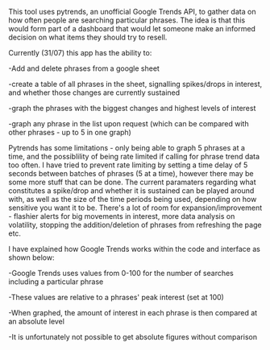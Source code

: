 This tool uses pytrends, an unofficial Google Trends API, to gather data on how often people are searching particular phrases.
The idea is that this would form part of a dashboard that would let someone make an informed decision on what items they should try to resell.

Currently (31/07) this app has the ability to:

-Add and delete phrases from a google sheet 
  
-create a table of all phrases in the sheet, signalling spikes/drops in interest, and whether those changes are currently sustained
  
-graph the phrases with the biggest changes and highest levels of interest
  
-graph any phrase in the list upon request (which can be compared with other phrases - up to 5 in one graph)


Pytrends has some limitations - only being able to graph 5 phrases at a time, and the possiblility of being rate limited if calling for phrase trend data too often.
I have tried to prevent rate limiting by setting a time delay of 5 seconds between batches of phrases (5 at a time), however there may be some more stuff that can be done.
The current paramaters regarding what constitutes a spike/drop and whether it is sustained can be played around with, as well as the size of the time periods being used, depending on how sensitive you want it to be.
There's a lot of room for expansion/improvement - flashier alerts for big movements in interest, more data analysis on volatility, stopping the addition/deletion of phrases from refreshing the page etc.

I have explained how Google Trends works within the code and interface as shown below:

-Google Trends uses values from 0-100 for the number of searches including a particular phrase
  
-These values are relative to a phrases' peak interest (set at 100)
  
-When graphed, the amount of interest in each phrase is then compared at an absolute level
  
-It is unfortunately not possible to get absolute figures without comparison
